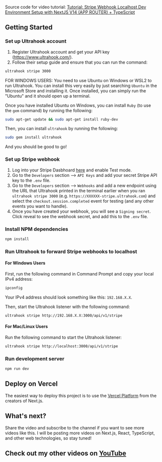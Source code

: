 Source code for video tutorial: [Tutorial: Stripe Webhook Localhost Dev Environment Setup with NextJS V14 (APP ROUTER) + TypeScript](https://youtu.be/gpPiafE2F38)

## Getting Started

### Set up Ultrahook account

1. Register Ultrahook account and get your API key (https://www.ultrahook.com/).
2. Follow their setup guide and ensure that you can run the command:
```bash
ultrahook stripe 3000
```

FOR WINDOWS USERS: You need to use Ubuntu on Windows or WSL2 to run Ultrahook. You can install this very easily by just searching `Ubuntu` in the Microsoft Store and installing it. Once installed, you can simply run the "Ubuntu" and it should open up a terminal.

Once you have installed Ubuntu on Windows, you can install `Ruby` (to use the `gem` command) by running the following:
```bash
sudo apt-get update && sudo apt-get install ruby-dev
```

Then, you can install `ultrahook` by running the following:
```bash
sudo gem install ultrahook
```
And you should be good to go!

### Set up Stripe webhook

1. Log into your Stripe Dasbhoard [here](https://stripe.com/) and enable Test mode.
2. Go to the `Developers` section --> `API Keys` and add your secret Stripe API key to the `.env` file.
3. Go to the `Developers` section --> `Webhooks` and add a new endpoint using the URL that Ultrahook printed in the terminal earlier when you ran `ultrahook stripe 3000` (e.g. `https://XXXXXX-stripe.ultrahook.com`) and select the `checkout.session.completed` event for testing (and any other events you want to handle).
4. Once you have created your webhook, you will see a `Signing secret`. Click reveal to see the webhook secret, and add this to the `.env` file.

### Install NPM dependencies

```bash
npm install
```

### Run Ultrahook to forward Stripe webhooks to localhost
#### For Windows Users
First, run the following command in Command Prompt and copy your local IPv4 address:
```bash
ipconfig
```
Your IPv4 address should look something like this: `192.168.X.X`.

Then, start the Ultrahook listener with the following command:
```bash
ultrahook stripe http://192.168.X.X:3000/api/v1/stripe
```

#### For Mac/Linux Users
Run the following command to start the Ultrahook listener:
```bash
ultrahook stripe http://localhost:3000/api/v1/stripe
```

### Run development server 
```bash
npm run dev
```

## Deploy on Vercel
The easiest way to deploy this project is to use the [Vercel Platform](https://vercel.com/docs/deployments/overview) from the creators of Next.js.

## What's next?
Share the video and subscribe to the channel if you want to see more videos like this. I will be posting more videos on Next.js, React, TypeScript, and other web technologies, so stay tuned!

## Check out my other videos on [YouTube](https://www.youtube.com/channel/UCm4jwz-lWqNJ_5eG-37cuwQ)